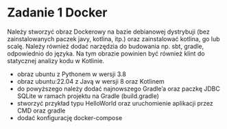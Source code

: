 # Zadanie 1 Docker

Należy stworzyć obraz Dockerowy na bazie debianowej dystrybuji (bez zainstalowanych paczek javy, kotlina, itp.) oraz zainstalować kotlina, go lub scalę. Należy również dodać narzędzia do budowania np. sbt, gradle, odpowiednio do języka. Na tym obrazie powinien być również klint do statycznej analizy kodu w Kotlinie.

- obraz ubuntu z Pythonem w wersji 3.8
- obraz ubuntu:22.04 z Javą w wersji 8 oraz Kotlinem
- do powyższego należy dodać najnowszego Gradle’a oraz paczkę JDBC SQLite w ramach projektu na Gradle (build.gradle)
- stworzyć przykład typu HelloWorld oraz uruchomienie aplikacji przez CMD oraz gradle
- dodać konfigurację docker-compose